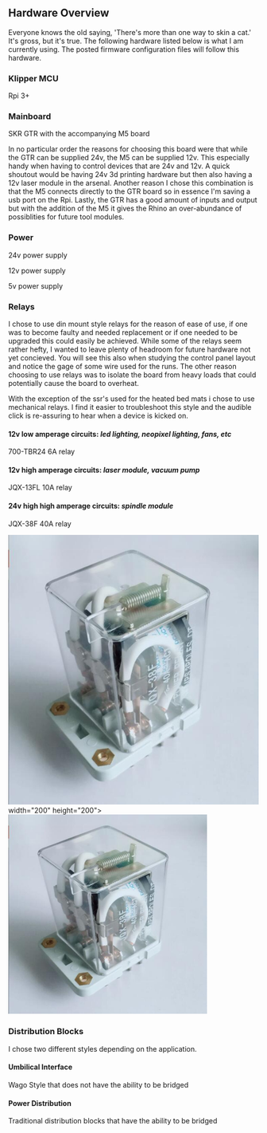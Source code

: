 ## Hardware Overview
Everyone knows the old saying, 'There's more than one way to skin a cat.'  It's gross, but it's true.  The following hardware listed below is what I am currently using.  The posted firmware configuration files will follow this hardware.

### Klipper MCU
Rpi 3+

### Mainboard
SKR GTR with the accompanying M5 board

In no particular order the reasons for choosing this board were that while the GTR can be supplied 24v, the M5 can be supplied 12v.  This especially handy when having to control devices that are 24v and 12v.  A quick shoutout would be having 24v 3d printing hardware but then also having a 12v laser module in the arsenal.  Another reason I chose this combination is that the M5 connects directly to the GTR board so in essence I'm saving a usb port on the Rpi.  Lastly, the GTR has a good amount of inputs and output but with the addition of the M5 it gives the Rhino an over-abundance of possiblities for future tool modules.

### Power
24v power supply

12v power supply

5v power supply

### Relays
I chose to use din mount style relays for the reason of ease of use, if one was to become faulty and needed replacement or if one needed to be upgraded this could easily be achieved.  While some of the relays seem rather hefty, I wanted to leave plenty of headroom for future hardware not yet concieved.  You will see this also when studying the control panel layout and notice the gage of some wire used for the runs.  The other reason choosing to use relays was to isolate the board from heavy loads that could potentially cause the board to overheat.

With the exception of the ssr's used for the heated bed mats i chose to use mechanical relays.  I find it easier to troubleshoot this style and the audible click is re-assuring to hear when a device is kicked on.

#### 12v low amperage circuits: *led lighting, neopixel lighting, fans, etc*
700-TBR24 6A relay

#### 12v high amperage circuits: *laser module, vacuum pump*
JQX-13FL 10A relay

#### 24v high high amperage circuits: *spindle module*
JQX-38F 40A relay

![JQX-38F](https://github.com/Makersmic/Rhino-3d-Printer/blob/main/Electrical/Images/JQX-38F.jpg) width="200" height="200">
<img src="https://github.com/Makersmic/Rhino-3d-Printer/blob/main/Electrical/Images/JQX-38F.jpg" width="400" height="400">
### Distribution Blocks
I chose two different styles depending on the application.  

#### Umbilical Interface
Wago Style that does not have the ability to be bridged

#### Power Distribution
Traditional distribution blocks that have the ability to be bridged

